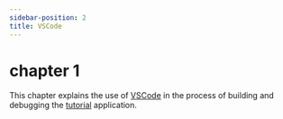 ```yaml
---
sidebar-position: 2
title: VSCode
---
```


# chapter 1


This chapter explains the use of [VSCode](https://rw-community.org/tools/vscode) in the process of building and debugging the [tutorial](https://redwoodjs.com/docs/tutorial/foreword) application.  